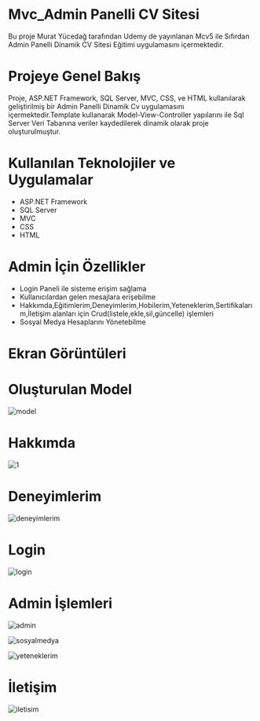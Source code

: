 # Mvc_Admin Panelli CV Sitesi

Bu proje Murat Yücedağ tarafından Udemy de yayınlanan Mcv5 ile Sıfırdan Admin Panelli Dinamik CV Sitesi Eğitimi uygulamasını içermektedir.
# Projeye Genel Bakış
Proje, ASP.NET Framework, SQL Server, MVC, CSS, ve HTML kullanılarak geliştirilmiş bir Admin Panelli Dinamik Cv uygulamasını içermektedir.Template kullanarak Model-View-Controller yapılarını ile Sql Server Veri Tabanına veriler kaydedilerek dinamik olarak proje oluşturulmuştur.
# Kullanılan Teknolojiler ve Uygulamalar
- ASP.NET Framework
- SQL Server
- MVC
- CSS
- HTML
# Admin İçin Özellikler
- Login Paneli ile sisteme erişim sağlama
- Kullanıcılardan gelen mesajlara erişebilme
- Hakkımda,Eğitimlerim,Deneyimlerim,Hobilerim,Yeteneklerim,Sertifikalarım,İletişim alanları için Crud(listele,ekle,sil,güncelle) işlemleri
- Sosyal Medya Hesaplarını Yönetebilme
# Ekran Görüntüleri
# Oluşturulan Model
![model](https://github.com/MnrMine/MvcCv/assets/148393149/44d97df4-87de-4140-8dab-d46047f11662)
# Hakkımda
![1](https://github.com/MnrMine/MvcCv/assets/148393149/dfb5fa4a-b9e0-440f-b6be-8a0607def786)
# Deneyimlerim 
![deneyimlerim](https://github.com/MnrMine/MvcCv/assets/148393149/b9d091af-4620-4b8b-8b6e-e87eb09041e3)
# Login 
![login](https://github.com/MnrMine/MvcCv/assets/148393149/9883d74a-a0d0-48d5-bc5e-3c2e335106e8)
# Admin İşlemleri
![admin](https://github.com/MnrMine/MvcCv/assets/148393149/0246b480-bd37-4b94-ad6f-ba9b08b0dc19)

![sosyalmedya](https://github.com/MnrMine/MvcCv/assets/148393149/58fa2056-f41d-4d28-87ad-7d77e858f579)

![yeteneklerim](https://github.com/MnrMine/MvcCv/assets/148393149/af69ca0e-2bca-4f52-abb7-a5bd7c900034)
# İletişim
![iletisim](https://github.com/MnrMine/MvcCv/assets/148393149/916521a5-c014-412c-9c9b-d112842698b2)















